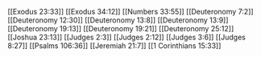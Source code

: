 [[Exodus 23:33]]
[[Exodus 34:12]]
[[Numbers 33:55]]
[[Deuteronomy 7:2]]
[[Deuteronomy 12:30]]
[[Deuteronomy 13:8]]
[[Deuteronomy 13:9]]
[[Deuteronomy 19:13]]
[[Deuteronomy 19:21]]
[[Deuteronomy 25:12]]
[[Joshua 23:13]]
[[Judges 2:3]]
[[Judges 2:12]]
[[Judges 3:6]]
[[Judges 8:27]]
[[Psalms 106:36]]
[[Jeremiah 21:7]]
[[1 Corinthians 15:33]]

